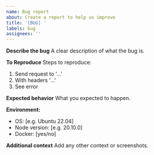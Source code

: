 ```yaml
---
name: Bug report
about: Create a report to help us improve
title: '[BUG] '
labels: bug
assignees: ''
---
```


**Describe the bug**
A clear description of what the bug is.

**To Reproduce**
Steps to reproduce:

1. Send request to '...'
2. With headers '...'
3. See error

**Expected behavior**
What you expected to happen.

**Environment:**

- OS: [e.g. Ubuntu 22.04]
- Node version: [e.g. 20.10.0]
- Docker: [yes/no]

**Additional context**
Add any other context or screenshots.
